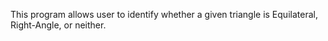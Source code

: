 This program allows user to identify whether a given triangle is Equilateral, Right-Angle, or neither.
